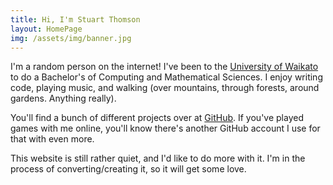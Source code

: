 ```yaml
---
title: Hi, I'm Stuart Thomson
layout: HomePage
img: /assets/img/banner.jpg
---
```


I'm a random person on the internet! I've been to the [University of Waikato](https://waikato.ac.nz) to do a Bachelor's of Computing and Mathematical Sciences. I enjoy writing code, playing music, and walking (over mountains, through forests, around gardens. Anything really).

You'll find a bunch of different projects over at [GitHub](https://github.com/sthom). If you've played games with me online, you'll know there's another GitHub account I use for that with even more. 

This website is still rather quiet, and I'd like to do more with it. I'm in the process of converting/creating it, so it will get some love.
